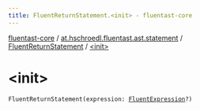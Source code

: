 ```yaml
---
title: FluentReturnStatement.<init> - fluentast-core
---
```


[fluentast-core](../../index.html) / [at.hschroedl.fluentast.ast.statement](../index.html) / [FluentReturnStatement](index.html) / [&lt;init&gt;](.)

# &lt;init&gt;

`FluentReturnStatement(expression: `[`FluentExpression`](../../at.hschroedl.fluentast.ast.expression/-fluent-expression/index.html)`?)`